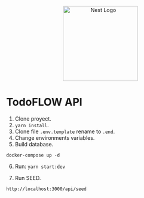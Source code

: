 <p align="center">
  <a href="http://nestjs.com/" target="blank"><img src="https://nestjs.com/img/logo-small.svg" width="200" alt="Nest Logo" /></a>
</p>

# TodoFLOW API

1. Clone proyect.
2. `yarn install`.
3. Clone file `.env.template` rename to `.end`.
4. Change environments variables.
5. Build database.

```
docker-compose up -d
```

6. Run: `yarn start:dev`

7. Run SEED.

```
http://localhost:3000/api/seed
```
